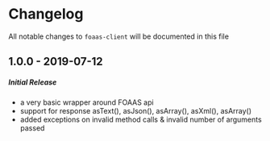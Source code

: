 # Changelog

All notable changes to `foaas-client` will be documented in this file

## 1.0.0 - 2019-07-12

##### Initial Release
* a very basic wrapper around FOAAS api
* support for response asText(), asJson(), asArray(), asXml(), asArray()
* added exceptions on invalid method calls & invalid number of arguments passed
